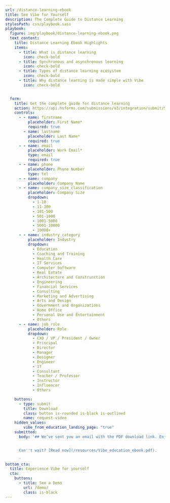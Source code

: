 ```yaml
---
url: /distance-learning-ebook
title: See Vibe for Yourself
description: The Complete Guide to Distance Learning
stylesPath: css/playbook.sass
playbook:
  figure: img/playbook/distance-learning-ebook.png
  text_content:
    title: Distance Learning Ebook Highlights
    items:
      - title: What is distance learning
        icon: check-bold
      - title: Synchronous and asynchronous learning
        icon: check-bold
      - title: Types of distance learning ecosystem
        icon: check-bold
      - title: Why distance learning is made simple with Vibe
        icon: check-bold


  form:
    title: Get the complete guide for distance learning
    action: https://api.hsforms.com/submissions/v3/integration/submit/5698963/e58576d6-a3f7-4067-b961-0afeaa0d38ab
    controls:
      - - name: firstname
          placeholder: First Name*
          required: true
        - name: lastname
          placeholder: Last Name*
          required: true
      - - name: email
          placeholder: Work Email*
          type: email
          required: true
      - - name: phone
          placeholder: Phone Number
          type: tel
      - - name: company
          placeholder: Company Name
      - - name: company_size_classification
          placeholder: Company Size
          dropdown:
            - 1-10
            - 11-100
            - 101-500
            - 501-1000
            - 1001-5000
            - 5001-10000
            - 10000+
      - - name: industry_category
          placeholder: Industry
          dropdown:
            - Education
            - Coaching and Training
            - Health Care
            - IT Services
            - Computer Software
            - Real Estate
            - Architecture and Construnction
            - Engineering
            - Financial Services
            - Consulting
            - Marketing and Advertising
            - Arts and Design
            - Government and Organizations
            - Home Office
            - Personal Use and Entertainment
            - Others
      - - name: job_role
          placeholder: Role
          dropdown:
            - CXO / VP / President / Owner
            - Principal
            - Director
            - Manager
            - Designer
            - Engineer
            - IT
            - Consultant
            - Teacher / Professor
            - Instructor
            - Influencer
            - Others

    buttons:
      - type: submit
        title: Download
        class: button is-rounded is-black is-outlined
        name: request-video
    hidden_values:
        vibe_from_education_landing_page: "true"
    submitted:
      body: '## We’ve sent you an email with the PDF download link. Enjoy!


      Can''t wait? [Read now](/resources/Vibe_education_ebook.pdf).

      '
bottom_cta:
  title: Experience Vibe for yourself
  cta:
    buttons:
      - title: See a Demo
        url: /demo/
        class: is-black
---
```

